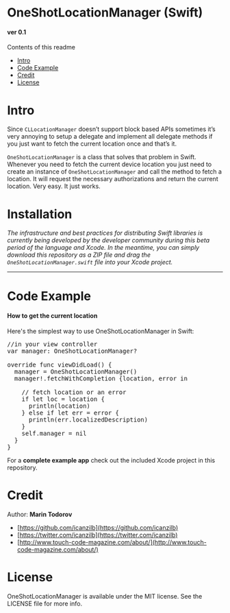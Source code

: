 OneShotLocationManager (Swift)
=========

#### ver 0.1

Contents of this readme

* <a href="#intro">Intro</a>
* <a href=“#example”>Code Example</a>
* <a href="#credit">Credit</a>
* <a href="#license">License</a>

<a name="intro"></a>
Intro
========

Since <code>CLLocationManager</code> doesn’t support block based APIs sometimes it’s very annoying to setup a delegate and implement all delegate methods if you just want to fetch the current location once and that’s it.

<code>OneShotLocationManager</code> is a class that solves that problem in Swift. Whenever you need to fetch the current device location you just need to create an instance of <code>OneShotLocationManager</code> and call the method to fetch a location. It will request the necessary authorizations and return the current location. Very easy. It just works.

Installation
========
_The infrastructure and best practices for distributing Swift libraries is currently being developed by the developer community during this beta period of the language and Xcode. In the meantime, you can simply download this repository as a ZIP file and drag the `OneShotLocationManager.swift` file into your Xcode project._

---
<a name=“example”></a>

Code Example
========

#### How to get the current location

Here's the simplest way to use OneShotLocationManager in Swift:

<pre lang="swift">
//in your view controller
var manager: OneShotLocationManager?

override func viewDidLoad() {
  manager = OneShotLocationManager()
  manager!.fetchWithCompletion {location, error in

    // fetch location or an error
    if let loc = location {
      println(location)
    } else if let err = error {
      println(err.localizedDescription)
    }
    self.manager = nil
  }
}
</pre>

For a **complete example app** check out the included Xcode project in this repository.

<a name="credit"></a>

Credit
========

Author: **Marin Todorov**

* [https://github.com/icanzilb](https://github.com/icanzilb)
* [https://twitter.com/icanzilb](https://twitter.com/icanzilb)
* [http://www.touch-code-magazine.com/about/](http://www.touch-code-magazine.com/about/)

<a name="license"></a> 
License
========
OneShotLocationManager is available under the MIT license. See the LICENSE file for more info.
